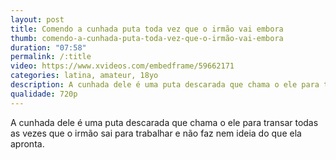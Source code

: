 ```yaml
---
layout: post
title: Comendo a cunhada puta toda vez que o irmão vai embora
thumb: comendo-a-cunhada-puta-toda-vez-que-o-irmão-vai-embora
duration: "07:58"
permalink: /:title
video: https://www.xvideos.com/embedframe/59662171
categories: latina, amateur, 18yo
description: A cunhada dele é uma puta descarada que chama o ele para transar todas as vezes que o irmão sai para trabalhar e não faz nem ideia do que ela apronta.
qualidade: 720p
---
```

A cunhada dele é uma puta descarada que chama o ele para transar todas as vezes que o irmão sai para trabalhar e não faz nem ideia do que ela apronta.